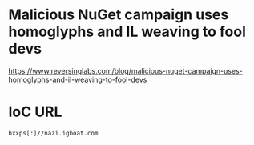 # Malicious NuGet campaign uses homoglyphs and IL weaving to fool devs

https://www.reversinglabs.com/blog/malicious-nuget-campaign-uses-homoglyphs-and-il-weaving-to-fool-devs

# IoC URL 
```
hxxps[:]//nazi.igboat.com
```